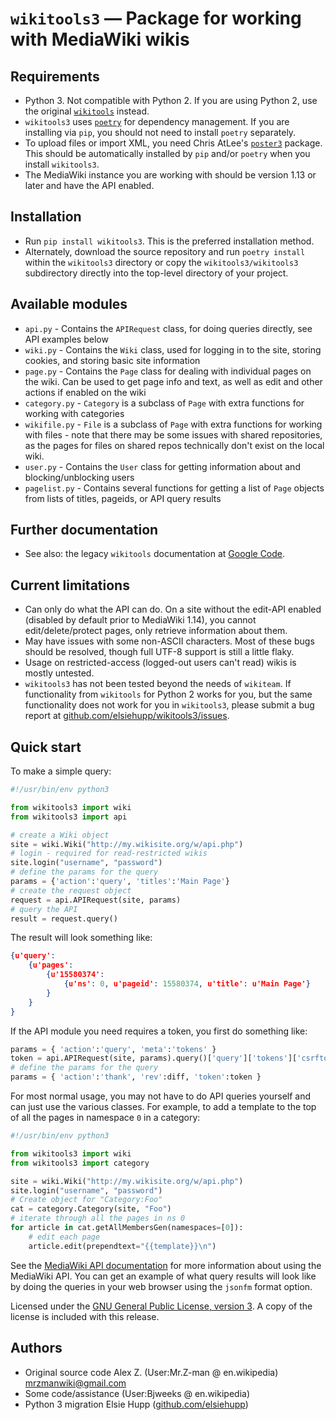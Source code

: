 # `wikitools3` — Package for working with MediaWiki wikis

## Requirements

  * Python 3. Not compatible with Python 2. If you are using Python 2, use the original [`wikitools`](https://pypi.org/project/wikitools/) instead.
  * `wikitools3` uses [`poetry`](https://python-poetry.org/) for dependency management. If you are installing via `pip`, you should not need to install `poetry` separately.
  * To upload files or import XML, you need Chris AtLee's [`poster3`](http://pypi.python.org/pypi/poster3) package. This should be automatically installed by `pip` and/or `poetry` when you install `wikitools3`.
  * The MediaWiki instance you are working with should be version 1.13 or later and have the API enabled.

## Installation

  * Run `pip install wikitools3`. This is the preferred installation method.
  * Alternately, download the source repository and run `poetry install` within the `wikitools3` directory or copy the `wikitools3/wikitools3` subdirectory directly into the top-level directory of your project.

## Available modules

  * `api.py` - Contains the `APIRequest` class, for doing queries directly, see API examples below
  * `wiki.py` - Contains the `Wiki` class, used for logging in to the site, storing cookies, and storing basic site information
  * `page.py` - Contains the `Page` class for dealing with individual pages on the wiki. Can be used to get page info and text, as well as edit and other actions if enabled on the wiki
  * `category.py` - `Category` is a subclass of `Page` with extra functions for working with categories
  * `wikifile.py` - `File` is a subclass of `Page` with extra functions for working with files - note that there may be some issues with shared repositories, as the pages for files on shared repos technically don't exist on the local wiki.
  * `user.py` - Contains the `User` class for getting information about and blocking/unblocking users
  * `pagelist.py` - Contains several functions for getting a list of `Page` objects from lists of titles, pageids, or API query results

## Further documentation

  * See also: the legacy `wikitools` documentation at [Google Code](https://code.google.com/p/python-wikitools/wiki/Documentation).

## Current limitations

  * Can only do what the API can do. On a site without the edit-API enabled (disabled by default prior to MediaWiki 1.14), you cannot edit/delete/protect pages, only retrieve information about them.
  * May have issues with some non-ASCII characters. Most of these bugs should be resolved, though full UTF-8 support is still a little flaky.
  * Usage on restricted-access (logged-out users can't read) wikis is mostly untested.
  * `wikitools3` has not been tested beyond the needs of `wikiteam`. If functionality from `wikitools` for Python 2 works for you, but the same functionality does not work for you in `wikitools3`, please submit a bug report at [github.com/elsiehupp/wikitools3/issues](https://github.com/elsiehupp/wikitools3/issues).

## Quick start

To make a simple query:

```python
#!/usr/bin/env python3

from wikitools3 import wiki
from wikitools3 import api

# create a Wiki object
site = wiki.Wiki("http://my.wikisite.org/w/api.php") 
# login - required for read-restricted wikis
site.login("username", "password")
# define the params for the query
params = {'action':'query', 'titles':'Main Page'}
# create the request object
request = api.APIRequest(site, params)
# query the API
result = request.query()
```

The result will look something like:

```json
{u'query':
	{u'pages':
		{u'15580374':
			{u'ns': 0, u'pageid': 15580374, u'title': u'Main Page'}
		}
	}
}
```

If the API module you need requires a token, you first do something like:
```python
params = { 'action':'query', 'meta':'tokens' }
token = api.APIRequest(site, params).query()['query']['tokens']['csrftoken']
# define the params for the query
params = { 'action':'thank', 'rev':diff, 'token':token }
```

For most normal usage, you may not have to do API queries yourself and can just use the various classes. For example, to add a template to the top of all the pages in namespace `0` in a category:

```python
#!/usr/bin/env python3

from wikitools3 import wiki
from wikitools3 import category

site = wiki.Wiki("http://my.wikisite.org/w/api.php") 
site.login("username", "password")
# Create object for "Category:Foo"
cat = category.Category(site, "Foo")
# iterate through all the pages in ns 0
for article in cat.getAllMembersGen(namespaces=[0]):
	# edit each page
	article.edit(prependtext="{{template}}\n")
``` 

See the [MediaWiki API documentation](https://www.mediawiki.org/wiki/API:Main_page) for more information about using the MediaWiki API. You can get an example of what query results will look like by doing the queries in your web browser using the `jsonfm` format option.

Licensed under the [GNU General Public License, version 3](https://www.gnu.org/licenses/gpl-3.0.en.html). A copy of the license is included with this release.

Authors
-------

* Original source code Alex Z. (User:Mr.Z-man @ en.wikipedia) <mrzmanwiki@gmail.com>
* Some code/assistance (User:Bjweeks @ en.wikipedia)
* Python 3 migration Elsie Hupp ([github.com/elsiehupp](https://github.com/elsiehupp))
